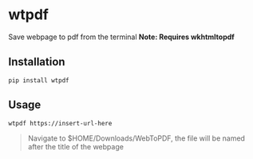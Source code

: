# wtpdf
Save webpage to pdf from the terminal
**Note: Requires wkhtmltopdf**

## Installation
```text
pip install wtpdf
```

## Usage
```text
wtpdf https://insert-url-here
```
> Navigate to $HOME/Downloads/WebToPDF, the file will be named after the title of the webpage

